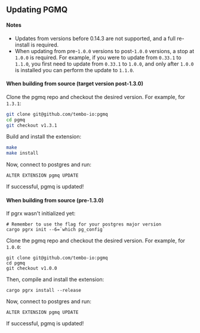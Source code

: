 ## Updating PGMQ

#### Notes
- Updates from versions before 0.14.3 are not supported, and a full re-install
is required.
- When updating from pre-`1.0.0` versions to post-`1.0.0` versions, a stop at
`1.0.0` is required. For example, if you were to update from `0.33.1` to `1.1.0`,
you first need to update from `0.33.1` to `1.0.0`, and only after `1.0.0` is
installed you can perform the update to `1.1.0`.

#### When building from source (target version post-1.3.0)
Clone the pgmq repo and checkout the desired version. For example, for `1.3.1`:

```bash
git clone git@github.com/tembo-io:pgmq
cd pgmq
git checkout v1.3.1
```

Build and install the extension:
```bash
make
make install
```

Now, connect to postgres and run:
```
ALTER EXTENSION pgmq UPDATE
```

If successful, pgmq is updated!

#### When building from source (pre-1.3.0)

If pgrx wasn't initialized yet:
```
# Remember to use the flag for your postgres major version
cargo pgrx init --6=`which pg_config`
```

Clone the pgmq repo and checkout the desired version. For example, for `1.0.0`:
```
git clone git@github.com/tembo-io:pgmq
cd pgmq
git checkout v1.0.0
```

Then, compile and install the extension:
```
cargo pgrx install --release
```

Now, connect to postgres and run:
```
ALTER EXTENSION pgmq UPDATE
```

If successful, pgmq is updated!
